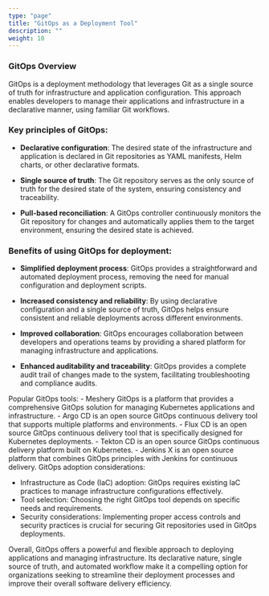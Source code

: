 ```yaml
---
type: "page"
title: "GitOps as a Deployment Tool"
description: ""
weight: 10
---
```


### GitOps Overview

GitOps is a deployment methodology that leverages Git as a single source of truth for infrastructure and application configuration. This approach enables developers to manage their applications and infrastructure in a declarative manner, using familiar Git workflows.



### Key principles of GitOps:

- **Declarative configuration**: The desired state of the infrastructure and application is declared in Git repositories as YAML manifests, Helm charts, or other declarative formats.

- **Single source of truth**: The Git repository serves as the only source of truth for the desired state of the system, ensuring consistency and traceability.

- **Pull-based reconciliation**: A GitOps controller continuously monitors the Git repository for changes and automatically applies them to the target environment, ensuring the desired state is achieved.

### Benefits of using GitOps for deployment:

- **Simplified deployment process**: GitOps provides a straightforward and automated deployment process, removing the need for manual configuration and deployment scripts.

- **Increased consistency and reliability**: By using declarative configuration and a single source of truth, GitOps helps ensure consistent and reliable deployments across different environments.

- **Improved collaboration**: GitOps encourages collaboration between developers and operations teams by providing a shared platform for managing infrastructure and applications.

- **Enhanced auditability and traceability**: GitOps provides a complete audit trail of changes made to the system, facilitating troubleshooting and compliance audits.

Popular GitOps tools:
    - Meshery GitOps is a platform that provides a comprehensive GitOps solution for managing Kubernetes applications and infrastructure.
    - Argo CD is an open source GitOps continuous delivery tool that supports multiple platforms and environments.
    - Flux CD is an open source GitOps continuous delivery tool that is specifically designed for Kubernetes deployments.
    - Tekton CD is an open source GitOps continuous delivery platform built on Kubernetes.
    - Jenkins X is an open source platform that combines GitOps principles with Jenkins for continuous delivery.
GitOps adoption considerations:

- Infrastructure as Code (IaC) adoption: GitOps requires existing IaC practices to manage infrastructure configurations effectively.
- Tool selection: Choosing the right GitOps tool depends on specific needs and requirements.
- Security considerations: Implementing proper access controls and security practices is crucial for securing Git repositories used in GitOps deployments.

Overall, GitOps offers a powerful and flexible approach to deploying applications and managing infrastructure. Its declarative nature, single source of truth, and automated workflow make it a compelling option for organizations seeking to streamline their deployment processes and improve their overall software delivery efficiency.